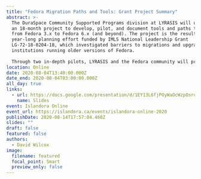 ```yaml
---
title: "Fedora Migration Paths and Tools: Grant Project Summary"
abstract: >-
  The DuraSpace Community Supported Programs division at LYRASIS will undertake
  an 18-month project to develop, pilot, and document tools and paths to migrate
  from Fedora 3.x to Fedora 6.x (and beyond). The project is the result of a
  year-long planning effort funded by IMLS National Leadership Grant
  LG-72-18-0204-18, which investigated barriers to migrations and upgrades at
  institutions running older versions of Fedora.
   
  Through two in-depth pilots, LYRASIS and the Fedora community will produce tools, documentation, paths, case studies, and best practices to support and improve the migration process for Fedora 3 repositories. This presentation will provide an overview of the project plan and discuss related work that is already happening to support the migration effort.
location: Online
date: 2020-08-04T13:40:00.000Z
date_end: 2020-08-04T03:00:00.000Z
all_day: true
links:
  - url: https://docs.google.com/presentation/d/1EY13L6fjPOyWaOcWzpOsrunOwN0xMWvjV_Pt3m8zYE4
    name: Slides
event: Islandora Online
event_url: https://islandora.ca/events/islandora-online-2020
publishDate: 2020-08-14T17:57:04.460Z
slides: ""
draft: false
featured: false
authors:
  - David Wilcox
image:
  filename: featured
  focal_point: Smart
  preview_only: false
---
```

